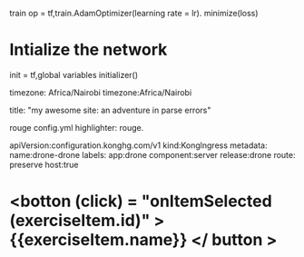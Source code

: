 train op = tf,train.AdamOptimizer(learning rate = lr). minimize(loss)

# Intialize the network

init = tf,global variables initializer()

timezone: Africa/Nairobi
timezone:Africa/Nairobi

title: "my awesome site: an adventure in parse
errors"

rouge
config.yml
highlighter: rouge.

apiVersion:configuration.konghg.com/v1
kind:Konglngress
metadata:
name:drone-drone
labels:
app:drone
component:server
release:drone
route:
preserve host:true


# <botton (click) = "onItemSelected (exerciseItem.id)" > {{exerciseItem.name}} </ button >






  














